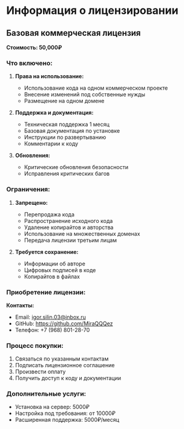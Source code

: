 # Информация о лицензировании

## Базовая коммерческая лицензия

**Стоимость: 50,000₽**

### Что включено:
1. **Права на использование:**
   - Использование кода на одном коммерческом проекте
   - Внесение изменений под собственные нужды
   - Размещение на одном домене

2. **Поддержка и документация:**
   - Техническая поддержка 1 месяц
   - Базовая документация по установке
   - Инструкции по развертыванию
   - Комментарии к коду

3. **Обновления:**
   - Критические обновления безопасности
   - Исправления критических багов

### Ограничения:
1. **Запрещено:**
   - Перепродажа кода
   - Распространение исходного кода
   - Удаление копирайтов и авторства
   - Использование на множественных доменах
   - Передача лицензии третьим лицам

2. **Требуется сохранение:**
   - Информации об авторе
   - Цифровых подписей в коде
   - Копирайтов в файлах

### Приобретение лицензии:
**Контакты:**
- Email: igor.silin.03@inbox.ru
- GitHub: https://github.com/MiraQQQez
- Телефон: +7 (968) 801-28-70

### Процесс покупки:
1. Связаться по указанным контактам
2. Подписать лицензионное соглашение
3. Произвести оплату
4. Получить доступ к коду и документации

### Дополнительные услуги:
- Установка на сервер: 5000₽
- Настройка под требования: от 10000₽
- Расширенная поддержка: 5000₽/месяц 